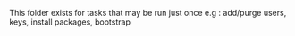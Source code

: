 This folder exists for tasks that may be run just once
e.g : add/purge users, keys, install packages, bootstrap
